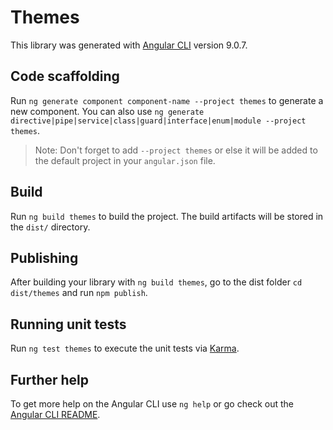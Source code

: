 # Themes

This library was generated with [Angular CLI](https://github.com/angular/angular-cli) version 9.0.7.

## Code scaffolding

Run `ng generate component component-name --project themes` to generate a new component. You can also use `ng generate directive|pipe|service|class|guard|interface|enum|module --project themes`.
> Note: Don't forget to add `--project themes` or else it will be added to the default project in your `angular.json` file. 

## Build

Run `ng build themes` to build the project. The build artifacts will be stored in the `dist/` directory.

## Publishing

After building your library with `ng build themes`, go to the dist folder `cd dist/themes` and run `npm publish`.

## Running unit tests

Run `ng test themes` to execute the unit tests via [Karma](https://karma-runner.github.io).

## Further help

To get more help on the Angular CLI use `ng help` or go check out the [Angular CLI README](https://github.com/angular/angular-cli/blob/master/README.md).
